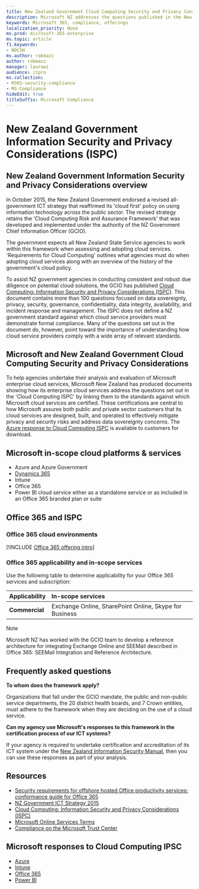 ```yaml
---
title: New Zealand Government Cloud Computing Security and Privacy Considerations
description: Microsoft NZ addresses the questions published in the New Zealand cloud computing framework.
keywords: Microsoft 365, compliance, offerings
localization_priority: None
ms.prod: microsoft-365-enterprise
ms.topic: article
f1.keywords:
- NOCSH
ms.author: robmazz
author: robmazz
manager: laurawi
audience: itpro
ms.collection:
- M365-security-compliance
- MS-Compliance
hideEdit: true
titleSuffix: Microsoft Compliance
---
```


# New Zealand Government Information Security and Privacy Considerations (ISPC)

## New Zealand Government Information Security and Privacy Considerations overview

In October 2015, the New Zealand Government endorsed a revised all-government ICT strategy that reaffirmed its 'cloud first' policy on using information technology across the public sector. The revised strategy retains the 'Cloud Computing Risk and Assurance Framework' that was developed and implemented under the authority of the NZ Government Chief Information Officer (GCIO).

The government expects all New Zealand State Service agencies to work within this framework when assessing and adopting cloud services. 'Requirements for Cloud Computing' outlines what agencies must do when adopting cloud services along with an overview of the history of the government's cloud policy.

To assist NZ government agencies in conducting consistent and robust due diligence on potential cloud solutions, the GCIO has published [Cloud Computing: Information Security and Privacy Considerations (ISPC)](https://www.digital.govt.nz/dmsdocument/1~cloud-computing-information-security-and-privacy-considerations/html). This document contains more than 100 questions focused on data sovereignty, privacy, security, governance, confidentiality, data integrity, availability, and incident response and management. The ISPC does not define a NZ government standard against which cloud service providers must demonstrate formal compliance. Many of the questions set out in the document do, however, point toward the importance of understanding how cloud service providers comply with a wide array of relevant standards.

## Microsoft and New Zealand Government Cloud Computing Security and Privacy Considerations

To help agencies undertake their analysis and evaluation of Microsoft enterprise cloud services, Microsoft New Zealand has produced documents showing how its enterprise cloud services address the questions set out in the 'Cloud Computing ISPC' by linking them to the standards against which Microsoft cloud services are certified. These certifications are central to how Microsoft assures both public and private sector customers that its cloud services are designed, built, and operated to effectively mitigate privacy and security risks and address data sovereignty concerns. The [Azure response to Cloud Computing ISPC](https://azure.microsoft.com/resources/microsoft-azure-response-to-nz-gcio-cloud-computing-information-security-privacy-considerations/) is available to customers for download.

## Microsoft in-scope cloud platforms & services

- Azure and Azure Government
- [Dynamics 365](https://aka.ms/d365-compliance-list)
- Intune
- Office 365
- Power BI cloud service either as a standalone service or as included in an Office 365 branded plan or suite

## Office 365 and ISPC

### Office 365 cloud environments

[!INCLUDE [Office 365 offering intro](../includes/o365-offering-introduction.md)]

### Office 365 applicability and in-scope services

Use the following table to determine applicability for your Office 365 services and subscription:

| **Applicability** | **In-scope services** |
|:------------------|:----------------------|
| **Commercial** | Exchange Online, SharePoint Online, Skype for Business |

>[!Note]
>Microsoft NZ has worked with the GCIO team to develop a reference architecture for integrating Exchange Online and SEEMail described in Office 365: SEEMail Integration and Reference Architecture.

## Frequently asked questions

**To whom does the framework apply?**

Organizations that fall under the GCIO mandate, the public and non-public service departments, the 20 district health boards, and 7 Crown entities, must adhere to the framework when they are deciding on the use of a cloud service.

**Can my agency use Microsoft's responses to this framework in the certification process of our ICT systems?**

If your agency is required to undertake certification and accreditation of its ICT system under the [New Zealand Information Security Manual](https://go.microsoft.com/fwlink/p/?linkid=2099496), then you can use these responses as part of your analysis.

## Resources

- [Security requirements for offshore hosted Office productivity services: conformance guide for Office 365](https://aka.ms/o365-gcio-conformance-guidance)
- [NZ Government ICT Strategy 2015](https://www.ict.govt.nz/strategy-and-action-plan/strategy/)
- [Cloud Computing: Information Security and Privacy Considerations (ISPC)](https://www.digital.govt.nz/standards-and-guidance/technology-and-architecture/cloud-services/)
- [Microsoft Online Services Terms](https://aka.ms/Online-Services-Terms)
- [Compliance on the Microsoft Trust Center](https://www.microsoft.com/trust-center/compliance/compliance-overview)

## Microsoft responses to Cloud Computing IPSC

- [Azure](https://aka.ms/Azure-NZ-response)
- [Intune](https://aka.ms/Intune-NZ-response)
- [Office 365](https://aka.ms/O365-NZ-Response)
- [Power BI](https://download.microsoft.com/download/5/1/7/51726B9B-2E76-49C4-9D4F-A36BF025CB93/Response-to-GCIO-105-questions-Power-BI.pdf)
